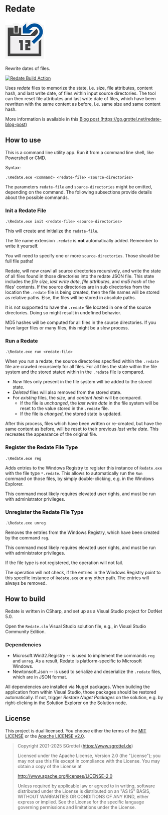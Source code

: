 # Redate
![Redate Icon](images/redate_128x.png)

Rewrite dates of files.

[![Redate Build Action](https://github.com/sgrottel/tiny-tools-collection/actions/workflows/Redate.yaml/badge.svg)](https://github.com/sgrottel/tiny-tools-collection/actions/workflows/Redate.yaml)
<!-- START INCLUDE IN PACKAGE README -->

Uses _redate_ files to memorize the state, i.e. size, file attributes, content hash, and last write date, of files within input source directories.
The tool can then reset file attributes and last write date of files, which have been rewritten with the same content as before, i.e. same size and same content hash.

More information is available in this [Blog post (https://go.grottel.net/redate-blog-post)](https://go.grottel.net/redate-blog-post)


## How to use

This is a command line utility app.
Run it from a command line shell, like Powershell or CMD.

Syntax:
```
.\Redate.exe <command> <redate-file> <source-directories>
```

The parameters `redate-file` and `source-directories` might be omitted, depending on the command.
The following subsections provide details about the possible commands.


### Init a Redate File
```
.\Redate.exe init <redate-file> <source-directories>
```

This will create and initialize the `redate-file`.

The file name extension `.redate` is **not** automatically added.
Remember to write it yourself.
                         
You will need to specify one or more `source-directories`.
Those should be full file paths!

Redate, will now crawl all source directories recursively, and write the state of all files found in those directories into the redate JSON file.
This state includes the _file size_, _last write date_, _file attributes_, and _md5 hash_ of the files' contents.
If the source directories are in sub directories from the location the `.redate` file is being created, then the file names will be stored as relative paths.
Else, the files will be stored in absolute paths.

It is not supported to have the `.redate` file located in one of the source directories.
Doing so might result in undefined behavior.

MD5 hashes will be computed for all files in the source directories.
If you have larger files or many files, this might be a slow process.


### Run a Redate
```
.\Redate.exe run <redate-file>
```

When you run a redate, the source directories specified within the `.redate` file are crawled recursively for all files.
For all files the state within the file system and the stored stated within in the `.redate` file is compared.

* _New_ files only present in the file system will be added to the stored state.
* _Deleted_ files will also removed from the stored state.
* For _existing_ files, the _size_, and _content hash_ will be compared.
    * If the file is _unchanged_, the _last write date_ in the file system will be reset to the value stored in the `.redate` file.
    * If the file is _changed_, the stored state is updated. 

After this process, files which have been written or re-created, but have the same content as before, will be reset to their previous _last write date_.
This recreates the appearance of the original file.


### Register the Redate File Type
```
.\Redate.exe reg
```

Adds entries to the Windows Registry to register this instance of `Redate.exe` with the file type `*.redate`.
This allows to automatically run the `Run` command on those files, by simply double-clicking, e.g. in the Windows Explorer.

This command most likely requires elevated user rights, and must be run with administrator privileges.


### Unregister the Redate File Type
```
.\Redate.exe unreg
```

Removes the entries from the Windows Registry, which have been created by the command `reg`.

This command most likely requires elevated user rights, and must be run with administrator privileges.

If the file type is not registered, the operation will not fail.

The operation will not check, if the entries in the Windows Registry point to this specific instance of `Redate.exe` or any other path.
The entries will always be removed.


## How to build

Redate is written in CSharp, and set up as a Visual Studio project for DotNet 5.0.

Open the `Redate.sln` Visual Studio solution file, e.g., in Visual Studio Community Edition.


### Dependencies

* Microsoft.Win32.Registry -- is used to implement the commands `reg` and `unreg`.
As a result, Redate is platform-specific to Microsoft Windows.
* Newtonsoft.Json -- is used to serialize and deserialize the `.redate` files, which are in JSON format.

All dependencies are installed via Nuget packages.
When building the application from within Visual Studio, those packages should be restored automatically.
If not, trigger _Restore Nuget Packages_ on the solution, e.g. by right-clicking in the Solution Explorer on the Solution node.

<!-- STOP INCLUDE IN PACKAGE README -->

## License
This project is dual licensed. You choose either the terms of the [MIT LICENSE](../LICENSE) or the [Apache LICENSE v2.0](./LICENSE).

> Copyright 2021-2025 SGrottel (https://www.sgrottel.de)
> 
> Licensed under the Apache License, Version 2.0 (the "License");
> you may not use this file except in compliance with the License.
> You may obtain a copy of the License at
> 
> http://www.apache.org/licenses/LICENSE-2.0
> 
> Unless required by applicable law or agreed to in writing, software
> distributed under the License is distributed on an "AS IS" BASIS,
> WITHOUT WARRANTIES OR CONDITIONS OF ANY KIND, either express or implied.
> See the License for the specific language governing permissions and
> limitations under the License.
